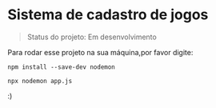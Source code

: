 <h1> Sistema de cadastro de jogos</h1>

> Status do projeto: Em desenvolvimento

Para rodar esse projeto na sua máquina,por favor digite:

```
npm install --save-dev nodemon

npx nodemon app.js

```
:)